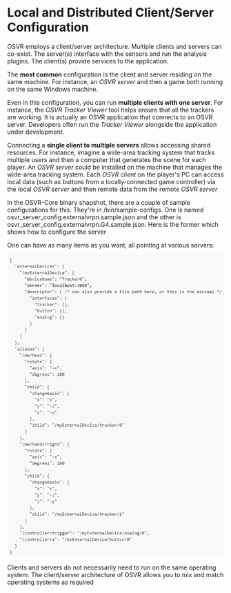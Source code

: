 # Local and Distributed Client/Server Configuration

OSVR employs a client/server architecture. Multiple clients and servers can co-exist. The server(s) interface with the sensors and run the analysis plugins. The client(s) provide services to the application. 

The __most common__ configuration is the client and server residing on the same machine. For instance, an _OSVR server_ and then a game both running on the same Windows machine.

Even in this configuration, you can run **multiple clients with one server**. For instance, the _OSVR Tracker Viewer_ tool helps ensure that all the trackers are working. It is actually an OSVR application that connects to an OSVR server. Developers often run the *Tracker Viewer* alongside the application under development. 

Connecting a **single client to multiple servers** allows accessing shared resources. For instance, imagine a wide-area tracking system that tracks multiple users and then a computer that generates the scene for each player. An *OSVR server* could be installed on the machine that manages the wide-area tracking system. Each *OSVR client* on the player's PC can access local data (such as buttons from a locally-connected game controller) via the local *OSVR server* and then remote data from the remote *OSVR server*

In the OSVR-Core binary shapshot, there are a couple of sample configurations for this. They're in /bin/sample-configs. One is named osvr_server_config.externalvrpn.sample.json and the other is osvr_server_config.externalvrpn.G4.sample.json. Here is the former which shows how to configure the server

One can have as many items as you want, all pointing at various servers:

![](multiServer.PNG)

Clients and servers do not necessarily need to run on the same operating system. The client/server architecture of OSVR allows you to mix and match operating systems as required
